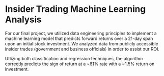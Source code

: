 # Insider Trading Machine Learning Analysis

For our final project, we utilized data engineering principles to implement a machine learning model that predicts forward returns over a 21-day span upon an initial stock investment. We analyzed data from publicly accessible insider trades (government and business officials) in order to assist our ROI.

Utlizing both classification and regression techniques, the algorithm correctly predicts the sign of return at a ~61% rate with a ~1.5% return on investment. 
